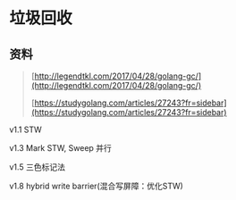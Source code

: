 # 垃圾回收

## 资料 

> [http://legendtkl.com/2017/04/28/golang-gc/](http://legendtkl.com/2017/04/28/golang-gc/)
>
> [https://studygolang.com/articles/27243?fr=sidebar](https://studygolang.com/articles/27243?fr=sidebar)

v1.1 STW

v1.3 Mark STW, Sweep 并行

v1.5 三色标记法

v1.8 hybrid write barrier\(混合写屏障：优化STW\)

